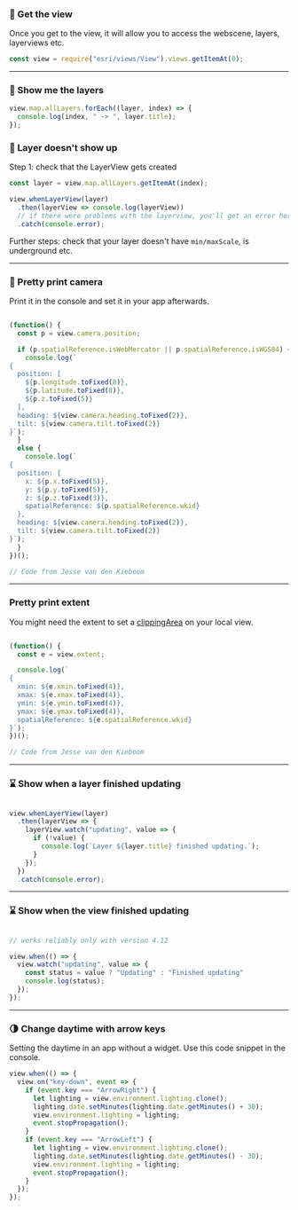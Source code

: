 ### 💪 Get the view

Once you get to the view, it will allow you to access the webscene, layers, layerviews etc.

```js
const view = require("esri/views/View").views.getItemAt(0);
```

---

### 👀 Show me the layers

```js
view.map.allLayers.forEach((layer, index) => {
  console.log(index, " -> ", layer.title);
});
```

### 👻 Layer doesn't show up

Step 1: check that the LayerView gets created

```js
const layer = view.map.allLayers.getItemAt(index);

view.whenLayerView(layer)
  .then(layerView => console.log(layerView))
  // if there were problems with the layerview, you'll get an error here
  .catch(console.error);
```

Further steps: check that your layer doesn't have `min/maxScale`, is underground etc.

---

### 🎥 Pretty print camera

Print it in the console and set it in your app afterwards.

```js

(function() {
  const p = view.camera.position;

  if (p.spatialReference.isWebMercator || p.spatialReference.isWGS84) {
    console.log(`
{
  position: [
    ${p.longitude.toFixed(8)},
    ${p.latitude.toFixed(8)},
    ${p.z.toFixed(5)}
  ],
  heading: ${view.camera.heading.toFixed(2)},
  tilt: ${view.camera.tilt.toFixed(2)}
}`);
  }
  else {
    console.log(`
{
  position: {
    x: ${p.x.toFixed(5)},
    y: ${p.y.toFixed(5)},
    z: ${p.z.toFixed(3)},
    spatialReference: ${p.spatialReference.wkid}
  },
  heading: ${view.camera.heading.toFixed(2)},
  tilt: ${view.camera.tilt.toFixed(2)}
}`);
  }
})();

// Code from Jesse van den Kieboom

```

---

### Pretty print extent

You might need the extent to set a [clippingArea](https://developers.arcgis.com/javascript/latest/api-reference/esri-views-SceneView.html#clippingArea) on your local view.

```js

(function() {
  const e = view.extent;

  console.log(`
{
  xmin: ${e.xmin.toFixed(4)},
  xmax: ${e.xmax.toFixed(4)},
  ymin: ${e.ymin.toFixed(4)},
  ymax: ${e.ymax.toFixed(4)},
  spatialReference: ${e.spatialReference.wkid}
}`);
})();

// Code from Jesse van den Kieboom

```

---

### ⌛ Show when a layer finished updating

```js

view.whenLayerView(layer)
  .then(layerView => {
    layerView.watch("updating", value => {
      if (!value) {
        console.log(`Layer ${layer.title} finished updating.`);
      }
    });
  })
  .catch(console.error);

```

---

### ⌛ Show when the view finished updating

```js

// works reliably only with version 4.12

view.when(() => {
  view.watch("updating", value => {
    const status = value ? "Updating" : "Finished updating"
    console.log(status);
  });
});

```

---

### 🌗 Change daytime with arrow keys

Setting the daytime in an app without a widget. Use this code snippet in the console.

```js
view.when(() => {
  view.on("key-down", event => {
    if (event.key === "ArrowRight") {
      let lighting = view.environment.lighting.clone();
      lighting.date.setMinutes(lighting.date.getMinutes() + 30);
      view.environment.lighting = lighting;
      event.stopPropagation();
    }
    if (event.key === "ArrowLeft") {
      let lighting = view.environment.lighting.clone();
      lighting.date.setMinutes(lighting.date.getMinutes() - 30);
      view.environment.lighting = lighting;
      event.stopPropagation();
    }
  });
});
```

